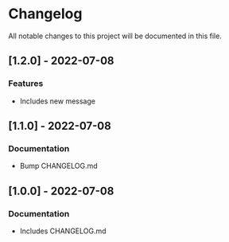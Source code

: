 # Changelog

All notable changes to this project will be documented in this file.

## [1.2.0] - 2022-07-08

### Features

- Includes new message

## [1.1.0] - 2022-07-08

### Documentation

- Bump CHANGELOG.md

## [1.0.0] - 2022-07-08

### Documentation

- Includes CHANGELOG.md

<!-- generated by git-cliff -->

